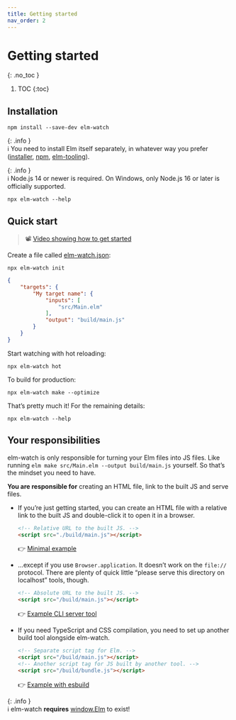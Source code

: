 ```yaml
---
title: Getting started
nav_order: 2
---
```


<!-- prettier-ignore-start -->

# Getting started
{: .no_toc }

1. TOC
{:toc}

<!-- prettier-ignore-end -->

## Installation

```
npm install --save-dev elm-watch
```

{: .info }  
ℹ️ You need to install Elm itself separately, in whatever way you prefer ([installer][elm-guide-install], [npm][elm-npm-package], [elm-tooling]).

{: .info }  
ℹ️ Node.js 14 or newer is required. On Windows, only Node.js 16 or later is officially supported.

```
npx elm-watch --help
```

## Quick start

> 📽 [Video showing how to get started][getting-started-with-elm-watch]

Create a file called [elm-watch.json](../elm-watch.json/):

```
npx elm-watch init
```

<!-- prettier-ignore -->
```json
{
    "targets": {
        "My target name": {
            "inputs": [
                "src/Main.elm"
            ],
            "output": "build/main.js"
        }
    }
}
```

Start watching with hot reloading:

```
npx elm-watch hot
```

To build for production:

```
npx elm-watch make --optimize
```

That’s pretty much it! For the remaining details:

```
npx elm-watch --help
```

## Your responsibilities

elm-watch is only responsible for turning your Elm files into JS files. Like running `elm make src/Main.elm --output build/main.js` yourself. So that’s the mindset you need to have.

**You are responsible for** creating an HTML file, link to the built JS and serve files.

- If you’re just getting started, you can create an HTML file with a relative link to the built JS and double-click it to open it in a browser.

  ```html
  <!-- Relative URL to the built JS. -->
  <script src="./build/main.js"></script>
  ```

  👉 [Minimal example](https://github.com/lydell/elm-watch/tree/main/example-minimal#readme)

- …except if you use `Browser.application`. It doesn’t work on the `file://` protocol. There are plenty of quick little “please serve this directory on localhost” tools, though.

  ```html
  <!-- Absolute URL to the built JS. -->
  <script src="/build/main.js"></script>
  ```

  👉 [Example CLI server tool](https://github.com/vercel/serve)

- If you need TypeScript and CSS compilation, you need to set up another build tool alongside elm-watch.

  ```html
  <!-- Separate script tag for Elm. -->
  <script src="/build/main.js"></script>
  <!-- Another script tag for JS built by another tool. -->
  <script src="/build/bundle.js"></script>
  ```

  👉 [Example with esbuild](https://github.com/lydell/elm-watch/tree/main/example#readme)

{: .info }  
ℹ️ elm-watch **requires** [window.Elm](../window.Elm/) to exist!

[elm-guide-install]: https://guide.elm-lang.org/install/elm.html
[elm-npm-package]: https://github.com/elm/compiler/tree/master/installers/npm
[elm-tooling]: https://elm-tooling.github.io/elm-tooling-cli/
[getting-started-with-elm-watch]: https://www.youtube.com/watch?v=n15nOCZnTac
